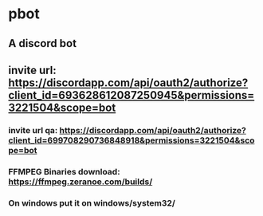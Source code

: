 # pbot
## A discord bot

## invite url: https://discordapp.com/api/oauth2/authorize?client_id=693628612087250945&permissions=3221504&scope=bot

### invite url qa: https://discordapp.com/api/oauth2/authorize?client_id=699708290736848918&permissions=3221504&scope=bot

### FFMPEG Binaries download: https://ffmpeg.zeranoe.com/builds/
### On windows put it on windows/system32/